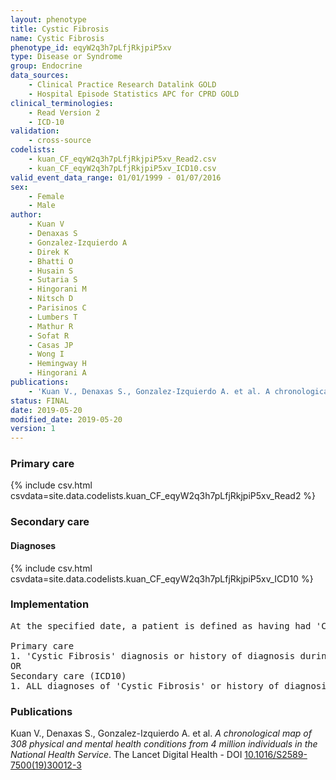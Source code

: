 ```yaml
---
layout: phenotype
title: Cystic Fibrosis
name: Cystic Fibrosis
phenotype_id: eqyW2q3h7pLfjRkjpiP5xv 
type: Disease or Syndrome
group: Endocrine
data_sources: 
    - Clinical Practice Research Datalink GOLD
    - Hospital Episode Statistics APC for CPRD GOLD
clinical_terminologies: 
    - Read Version 2
    - ICD-10
validation: 
    - cross-source
codelists: 
    - kuan_CF_eqyW2q3h7pLfjRkjpiP5xv_Read2.csv
    - kuan_CF_eqyW2q3h7pLfjRkjpiP5xv_ICD10.csv
valid_event_data_range: 01/01/1999 - 01/07/2016
sex: 
    - Female
    - Male
author: 
    - Kuan V
    - Denaxas S
    - Gonzalez-Izquierdo A
    - Direk K
    - Bhatti O
    - Husain S
    - Sutaria S
    - Hingorani M
    - Nitsch D
    - Parisinos C
    - Lumbers T
    - Mathur R
    - Sofat R
    - Casas JP
    - Wong I
    - Hemingway H
    - Hingorani A
publications: 
    - 'Kuan V., Denaxas S., Gonzalez-Izquierdo A. et al. A chronological map of 308 physical and mental health conditions from 4 million individuals in the National Health Service. The Lancet Digital Health - DOI: 10.1016/S2589-7500(19)30012-3' 
status: FINAL
date: 2019-05-20
modified_date: 2019-05-20
version: 1
---
```

### Primary care 
{% include csv.html csvdata=site.data.codelists.kuan_CF_eqyW2q3h7pLfjRkjpiP5xv_Read2 %}
### Secondary care 
#### Diagnoses 
{% include csv.html csvdata=site.data.codelists.kuan_CF_eqyW2q3h7pLfjRkjpiP5xv_ICD10 %}
### Implementation 
<pre>At the specified date, a patient is defined as having had 'Cystic Fibrosis' IF they meet the criteria for any of the following on or before the specified date. The earliest date on which the individual meets any of the following criteria on or before the specified date is defined as the first event date:

Primary care
1. 'Cystic Fibrosis' diagnosis or history of diagnosis during a consultation 
OR
Secondary care (ICD10)
1. ALL diagnoses of 'Cystic Fibrosis' or history of diagnosis during a hospitalization</pre> 
 
### Publications 
Kuan V., Denaxas S., Gonzalez-Izquierdo A. et al. _A chronological map of 308 physical and mental health conditions from 4 million individuals in the National Health Service_. The Lancet Digital Health - DOI <a href='https://www.thelancet.com/journals/landig/article/PIIS2589-7500(19)30012-3/fulltext'>10.1016/S2589-7500(19)30012-3</a>